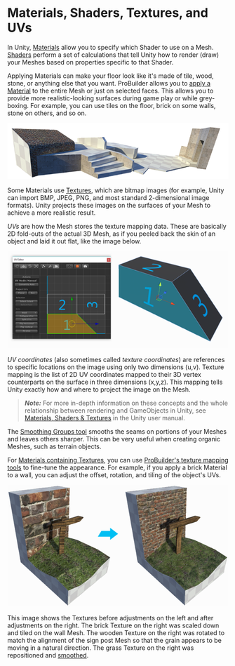 # Materials, Shaders, Textures, and UVs

<!-- @TODO: Settle on the title for this and then do this search to find references to it: 		grep -li '(workflow-texture-mapping' *.md 		
o "Materials, Shaders, Textures, and UVs" (but really nothing about Shaders & smoothing isn't represented)
o "Materials, Textures, and UVs" (but smoothing isn't represented)
Texture Mapping 101 (but non-Texture Materials or smoothing aren't represented)
o "Refining appearances" or "Refining Meshes" or "Refining Mesh appearances" (but that's pretty vague and if you're for quick info on Textures or Materials it's not obvious at the highest TOC level) 
o "Mesh appearance"
o "Finishing Meshes" (same trouble plus) 
o "Materials and Texture wrapping" (similar to what I have now but without the UV)
o Something about Graphics maybe? --> 

In Unity, [Materials](https://docs.unity3d.com/Manual/class-Material.html) allow you to specify which Shader to use on a Mesh. [Shaders](https://docs.unity3d.com/Manual/Shaders.html) perform a set of calculations that tell Unity how to render (draw) your Meshes based on properties specific to that Shader. 

Applying Materials can make your floor look like it's made of tile, wood, stone, or anything else that you want. ProBuilder allows you to [apply a Material](workflow-materials.md) to the entire Mesh or just on selected faces. This allows you to provide more realistic-looking surfaces during game play or while grey-boxing. For example, you can use tiles on the floor, brick on some walls, stone on others, and so on.

![Materials Example](images/Example_MaterialsOnLevel.png)

Some Materials use [Textures](https://docs.unity3d.com/Manual/Textures.html), which are bitmap images (for example, Unity can import BMP, JPEG, PNG, and most standard 2-dimensional image formats). Unity projects these images on the surfaces of your Mesh to achieve a more realistic result. 

*UVs* are how the Mesh stores the texture mapping data. These are basically 2D fold-outs of the actual 3D Mesh, as if you peeled back the skin of an object and laid it out flat, like the image below.

![Textures unwrapped in the UV Editor](images/UVEditor_Example-123.png)

*UV coordinates* (also sometimes called *texture coordinates*) are references to specific locations on the image using only two dimensions (u,v). Texture mapping is the list of 2D UV coordinates mapped to their 3D vertex counterparts on the surface in three dimensions (x,y,z). This mapping tells Unity exactly how and where to project the image on the Mesh.

> ***Note:*** For more in-depth information on these concepts and the whole relationship between rendering and GameObjects in Unity, see [Materials, Shaders &amp; Textures](https://docs.unity3d.com/Manual/Shaders.html) in the Unity user manual.

The [Smoothing Groups tool](workflow-edit-smoothing.md) smooths the seams on portions of your Meshes and leaves others sharper. This can be very useful when creating organic Meshes, such as terrain objects.

For [Materials containing Textures](workflow-materials.md#texmat), you can use [ProBuilder's texture mapping tools](workflow-texture-mapping.md) to fine-tune the appearance. For example, if you apply a brick Material to a wall, you can adjust the offset, rotation, and tiling of the object's UVs. 

![Before and after adjusting the Texture mapping in the UV Editor](images/UVEditor_Example-BeforeAfter.png)

This image shows the Textures before adjustments on the left and after adjustments on the right. The brick Texture on the right was scaled down and tiled on the wall Mesh. The wooden Texture on the right was rotated to match the alignment of the sign post Mesh so that the grain appears to be moving in a natural direction. The grass Texture on the right was repositioned and [smoothed]().


